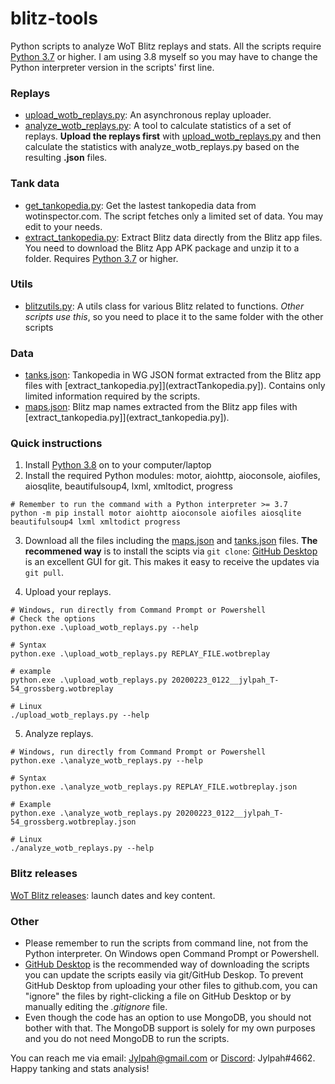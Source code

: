 # blitz-tools
Python scripts to analyze WoT Blitz replays and stats. All the scripts require [Python 3.7](https://www.python.org/downloads/) or higher. I am using 3.8 myself so you may have to change the Python interpreter version in the scripts' first line. 

### Replays
* [upload_wotb_replays.py](upload_wotb_replays.py): An asynchronous replay uploader. 
* [analyze_wotb_replays.py](analyze_wotb_replays.py): A tool to calculate statistics of a set of replays. **Upload the replays first** with [upload_wotb_replays.py](upload_wotb_replays.py) and then calculate the statistics with analyze_wotb_replays.py based on the resulting **.json** files. 

### Tank data
* [get_tankopedia.py](get_tankopedia.py): Get the lastest tankopedia data from wotinspector.com. The script fetches only a limited set of data. You may edit to your needs. 
* [extract_tankopedia.py](extract_tankopedia.py): Extract Blitz data directly from the Blitz app files. You need to download the Blitz App APK package and unzip it to a folder. Requires [Python 3.7](https://www.python.org/downloads/) or higher.

### Utils
* [blitzutils.py](blitzutils.py): A utils class for various Blitz related to functions. *Other scripts use this*, so you need to place it to the same folder with the other scripts

### Data
* [tanks.json](tanks.json): Tankopedia in WG JSON format extracted from the Blitz app files with [extract_tankopedia.py]](extractTankopedia.py]). Contains only limited information required by the scripts. 
* [maps.json](maps.json): Blitz map names extracted from the Blitz app files with [extract_tankopedia.py]](extract_tankopedia.py]). 

### Quick instructions

1. Install [Python 3.8](https://www.python.org/downloads/) on to your computer/laptop
2. Install the required Python modules: motor, aiohttp, aioconsole, aiofiles, aiosqlite, beautifulsoup4, lxml, xmltodict, progress
```
# Remember to run the command with a Python interpreter >= 3.7
python -m pip install motor aiohttp aioconsole aiofiles aiosqlite beautifulsoup4 lxml xmltodict progress 
```
3. Download all the files including the [maps.json](maps.json) and [tanks.json](tanks.json) files. **The recommened way** is to install the scipts via `git clone`: [GitHub Desktop](https://desktop.github.com/) is an excellent GUI for git. This makes it easy to receive the updates via `git pull`. 

4. Upload your replays. 
```
# Windows, run directly from Command Prompt or Powershell
# Check the options
python.exe .\upload_wotb_replays.py --help

# Syntax
python.exe .\upload_wotb_replays.py REPLAY_FILE.wotbreplay

# example
python.exe .\upload_wotb_replays.py 20200223_0122__jylpah_T-54_grossberg.wotbreplay

# Linux
./upload_wotb_replays.py --help
```
5. Analyze replays. 
```
# Windows, run directly from Command Prompt or Powershell
python.exe .\analyze_wotb_replays.py --help

# Syntax
python.exe .\analyze_wotb_replays.py REPLAY_FILE.wotbreplay.json

# Example
python.exe .\analyze_wotb_replays.py 20200223_0122__jylpah_T-54_grossberg.wotbreplay.json

# Linux
./analyze_wotb_replays.py --help
```

### Blitz releases

[WoT Blitz releases](releases.md): launch dates and key content.

### Other

* Please remember to run the scripts from command line, not from the Python interpreter. On Windows open Command Prompt or Powershell. 
* [GitHub Desktop](https://desktop.github.com/) is the recommended way of downloading the scripts you can update the scripts easily via git/GitHub Deskop. To prevent GitHub Desktop from uploading your other files to github.com, you can "ignore" the files by right-clicking a file on GitHub Desktop or by manually editing the _.gitignore_ file.
* Even though the code has an option to use MongoDB, you should not bother with that. The MongoDB support is solely for my own purposes and you do not need MongoDB to run the scripts. 

You can reach me via email: [Jylpah@gmail.com](mailto:Jylpah@gmail.com) or [Discord](https://discordapp.com/): Jylpah#4662. Happy tanking and stats analysis!

